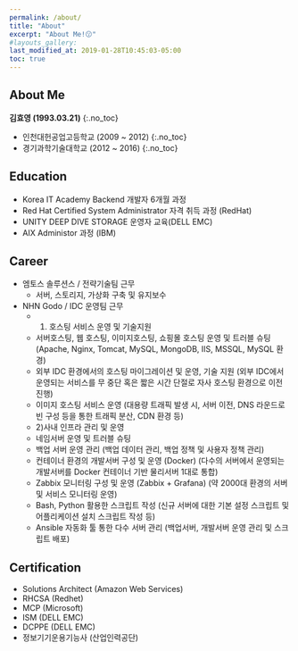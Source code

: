 ```yaml
---
permalink: /about/
title: "About"
excerpt: "About Me!😗"
#layouts_gallery:
last_modified_at: 2019-01-28T10:45:03-05:00
toc: true
---
```



## About Me
**김효영 (1993.03.21)**
{:.no_toc}
 - 인천대헌공업고등학교 (2009 ~ 2012)
{:.no_toc}
 - 경기과학기술대학교 (2012 ~ 2016)
{:.no_toc}

## Education
 - Korea IT Academy Backend 개발자 6개월 과정
 - Red Hat Certified System Administrator 자격 취득 과정 (RedHat)
 - UNITY DEEP DIVE STORAGE 운영자 교육(DELL EMC)
 - AIX Administor 과정 (IBM)


## Career
 * 엠토스 솔루션스 / 전략기술팀 근무
   + 서버, 스토리지, 가상화 구축 및 유지보수 
 * NHN Godo / IDC 운영팀 근무
   + 1) 호스팅 서비스 운영 및 기술지원
   - 서버호스팅, 웹 호스팅, 이미지호스팅, 쇼핑몰 호스팅 운영 및 트러블 슈팅 (Apache, Nginx, Tomcat, MySQL, MongoDB, IIS, MSSQL, MySQL 환경)
   - 외부 IDC 환경에서의 호스팅 마이그레이션 및 운영, 기술 지원
      (외부 IDC에서 운영되는 서비스를 무 중단 혹은 짧은 시간 단절로 자사 호스팅 환경으로 이전 진행)
   - 이미지 호스팅 서비스 운영
      (대용량 트래픽 발생 시, 서버 이전, DNS 라운드로빈 구성 등을 통한 트래픽 분산, CDN 환경 등)
   + 2)사내 인프라 관리 및 운영
   - 네임서버 운영 및 트러블 슈팅
   - 백업 서버 운영 관리
     (백업 데이터 관리, 백업 정책 및 사용자 정책 관리)
   - 컨테이너 환경의 개발서버 구성 및 운영 (Docker)
     (다수의 서버에서 운영되는 개발서버를 Docker 컨테이너 기반 물리서버 1대로 통합)
   - Zabbix 모니터링 구성 및 운영 (Zabbix + Grafana) (약 2000대 환경의 서버 및 서비스 모니터링 운영)
   - Bash, Python 활용한 스크립트 작성
     (신규 서버에 대한 기본 설정 스크립트 및 어플리케이션 설치 스크립트 작성 등)
   - Ansible 자동화 툴 통한 다수 서버 관리 (백업서버, 개발서버 운영 관리 및 스크립트 배포)
   
## Certification 
 * Solutions Architect (Amazon Web Services)
 * RHCSA (Redhet)
 * MCP (Microsoft)
 * ISM (DELL EMC)
 * DCPPE (DELL EMC)
 * 정보기기운용기능사 (산업인력공단)
